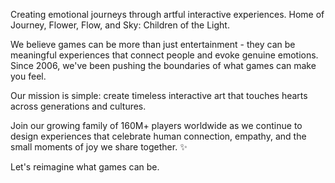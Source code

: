 Creating emotional journeys through artful interactive experiences. Home of Journey, Flower, Flow, and Sky: Children of the Light.

We believe games can be more than just entertainment - they can be meaningful experiences that connect people and evoke genuine emotions. Since 2006, we've been pushing the boundaries of what games can make you feel.

Our mission is simple: create timeless interactive art that touches hearts across generations and cultures. 

Join our growing family of 160M+ players worldwide as we continue to design experiences that celebrate human connection, empathy, and the small moments of joy we share together. ✨

Let's reimagine what games can be.

<!--
**thatgamecompany/thatgamecompany** is a ✨ _special_ ✨ repository because its `README.md` (this file) appears on your GitHub profile.

Here are some ideas to get you started:

- 🔭 I’m currently working on ...
- 🌱 I’m currently learning ...
- 👯 I’m looking to collaborate on ...
- 🤔 I’m looking for help with ...
- 💬 Ask me about ...
- 📫 How to reach me: ...
- 😄 Pronouns: ...
- ⚡ Fun fact: ...
-->
